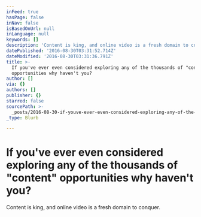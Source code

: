 ```yaml
---
inFeed: true
hasPage: false
inNav: false
isBasedOnUrl: null
inLanguage: null
keywords: []
description: 'Content is king, and online video is a fresh domain to conquer.'
datePublished: '2016-08-30T03:31:52.714Z'
dateModified: '2016-08-30T03:31:36.791Z'
title: >-
  If you've ever even considered exploring any of the thousands of "content"
  opportunities why haven't you?
author: []
via: {}
authors: []
publisher: {}
starred: false
sourcePath: >-
  _posts/2016-08-30-if-youve-ever-even-considered-exploring-any-of-the-thousand.md
_type: Blurb

---
```

# If you've ever even considered exploring any of the thousands of "content" opportunities why haven't you?

Content is king, and online video is a fresh domain to conquer.